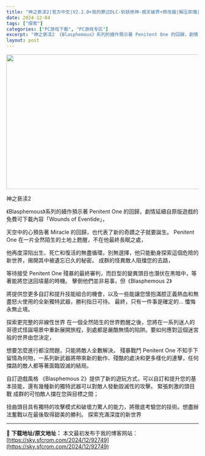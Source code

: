 ```yaml
---
title: "神之亵渎2|官方中文|V2.2.0+我的罪过DLC-斩妖绝神-撼天破界+修改器|解压即撸|"
date: 2024-12-04
tags: ["探索"]
categories: ["PC游戏下载", "PC游戏专区"]
excerpt: "神之亵渎2 《Blasphemous》系列的續作預示著 Penitent One 的回歸，劇情延續自原版遊戲的免費可下載內容「Wounds of Eventide」， 天空中的心預告著 Miracle 的回歸，也代表了新的奇蹟之子就要誕生。 Penitent One 在一片全然陌生的土地上甦醒，不在&hellip;"
layout: post
---
```


<img class="aligncenter size-full wp-image-92731" src="https://sky.sfcrom.com/wp-content/uploads/2024/12/2024120408055773.webp" alt="" width="616" height="353" />

神之亵渎2

《Blasphemous》系列的續作預示著 Penitent One 的回歸，劇情延續自原版遊戲的免費可下載內容「Wounds of Eventide」，

天空中的心預告著 Miracle 的回歸，也代表了新的奇蹟之子就要誕生。 Penitent One 在一片全然陌生的土地上甦醒，不在他最終長眠之處，

他再度深陷出生、死亡和復活的無盡循環，別無選擇，他只能動身探索這個危險的新世界，揭開其中被遺忘已久的秘密。 成群的怪異敵人阻擋您的去路，

等待接受 Penitent One 殘暴的最終審判，而巨型的變異頭目也潛伏在黑暗中，等著能將您送回墳墓的時機。 擊倒他們並非易事，但《Blasphemous 2》

將提供您更多自訂和提升技能組合的機會，以及一些能讓您懷抱滿腔正義熱血和無盡怒火使用的全新獨特武器，勝利指日可待。 最終，只有一件事是確定的… 懺悔永無止境。

探索更完整的非線性世界 在一個全然陌生的世界甦醒之後，您將在一系列迷人的哥德式怪誕場景中重新展開旅程，到處都是嚴酷無情的陷阱。要如何應對這個迷宮般的世界由您決定，

想要怎麼進行都沒問題，只能將敵人全數解決。 殘暴戰鬥 Penitent One 不知手下留情為何物，一系列新武器將帶來新的動作、殘酷的處決和更多樣化的連擊，任何擋路的敵人都等著面臨毀滅的結局。

自訂遊戲風格 《Blasphemous 2》提供了新的遊玩方式，可以自訂和提升您的基本技能，還有幾種新的獨特武器可以對敵人發動毀滅性的攻擊。 緊張刺激的頭目戰 成群的可怕敵人擋在您與目標之間；

扭曲頭目具有獨特的攻擊模式和破壞力驚人的能力，將徹底考驗您的技術。想盡辦法奮戰以在最後取得甜美的勝利。 探索充滿深度的新世界

---
📖 **下载地址/原文地址：** 本文最初发布于我的博客网站：[https://sky.sfcrom.com/2024/12/92749](https://sky.sfcrom.com/2024/12/92749)
